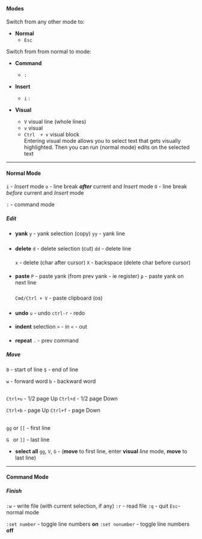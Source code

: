 
#### Modes 
Switch from  any other mode to:
- **Normal** 
    - `Esc` 

Switch from from normal to mode:
- **Command** 
    - `:`  
- **Insert** 
    - `i` :   

- **Visual** 
    - `V`             visual line  (whole lines)
    - `v`             visual 
    - `Ctrl  + v`     visual block  
    Entering visual mode allows you to select text that gets visually highlighted. Then you can run (normal mode) edits on the selected text


------
#### Normal Mode

`i`         - _Insert_ mode
`o`         - line break  **_after_**  current and _Insert_ mode
`O`         - line break  _before_  current and _Insert_ mode 


`:`         - command mode


##### Edit
- **yank**
    `y`            - yank selection (copy)
    `yy`           - yank line 
###
- **delete**
    `d`            - delete selection (cut)
    `dd`           - delete line   
    ####
    `x`            - delete (char after cursor)
    `X`            - backspace (delete char before cursor)


####
- **paste**
    `P`            - paste yank  (from prev yank - ie register)
    `p`            - paste yank on next line 
    #####
    `Cmd/Ctrl + V` - paste clipboard (os)


###
- **undo**
    `u`        - undo 
    `ctrl-r`   - redo 

####
- **indent** selection
    `>`        - in 
    `<`        - out

####
- **repeat** 
    `.`        - prev command


##### Move
`0`    - start of line
`$`    - end of line

`w`    - forward word
`b`    - backward word

##
`Ctrl+u` - 1/2 page Up
`Ctrl+d` - 1/2 page Down

`Ctrl+b` - page Up
`Ctrl+f` - page Down

##
`gg` or `[[` - first line 

`G `  or `]]` - last line

- **select all**
    `gg`, `V`, `G` - (**move** to first line, enter **visual** _line_ mode, **move** to last line)

------
#### Command Mode
##### Finish

`:w` - write file (with current selection, if any)
`:r` - read file
`:q` - quit
`Esc`- normal mode

`:set number` - toggle line numbers **on**
`:set nonumber` - toggle line numbers **off**

